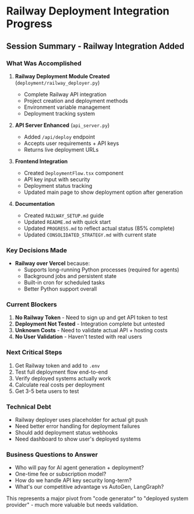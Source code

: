 # Railway Deployment Integration Progress

## Session Summary - Railway Integration Added

### What Was Accomplished
1. **Railway Deployment Module Created** (`deployment/railway_deployer.py`)
   - Complete Railway API integration
   - Project creation and deployment methods
   - Environment variable management
   - Deployment tracking system

2. **API Server Enhanced** (`api_server.py`)
   - Added `/api/deploy` endpoint
   - Accepts user requirements + API keys
   - Returns live deployment URLs

3. **Frontend Integration** 
   - Created `DeploymentFlow.tsx` component
   - API key input with security
   - Deployment status tracking
   - Updated main page to show deployment option after generation

4. **Documentation**
   - Created `RAILWAY_SETUP.md` guide
   - Updated `README.md` with quick start
   - Updated `PROGRESS.md` to reflect actual status (85% complete)
   - Updated `CONSOLIDATED_STRATEGY.md` with current state

### Key Decisions Made
- **Railway over Vercel** because:
  - Supports long-running Python processes (required for agents)
  - Background jobs and persistent state
  - Built-in cron for scheduled tasks
  - Better Python support overall

### Current Blockers
1. **No Railway Token** - Need to sign up and get API token to test
2. **Deployment Not Tested** - Integration complete but untested
3. **Unknown Costs** - Need to validate actual API + hosting costs
4. **No User Validation** - Haven't tested with real users

### Next Critical Steps
1. Get Railway token and add to `.env`
2. Test full deployment flow end-to-end
3. Verify deployed systems actually work
4. Calculate real costs per deployment
5. Get 3-5 beta users to test

### Technical Debt
- Railway deployer uses placeholder for actual git push
- Need better error handling for deployment failures
- Should add deployment status webhooks
- Need dashboard to show user's deployed systems

### Business Questions to Answer
- Who will pay for AI agent generation + deployment?
- One-time fee or subscription model?
- How do we handle API key security long-term?
- What's our competitive advantage vs AutoGen, LangGraph?

This represents a major pivot from "code generator" to "deployed system provider" - much more valuable but needs validation.